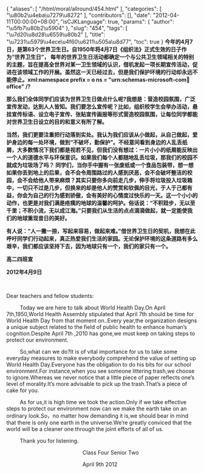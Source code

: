 {
    "aliases": [
        "/html/moral/allround/454.html"
    ],
    "categories": [
        "\u80b2\u4eba\u7279\u8272"
    ],
    "contributors": [],
    "date": "2012-04-11T00:00:00+08:00",
    "isCJKLanguage": true,
    "params": {
        "author": "\u5fb7\u80b2\u5904"
    },
    "slug": "454",
    "tags": [
        "\u7d20\u8d28\u6559\u80b2"
    ],
    "title": "\u7231\u5979\u4ece\u4f60\u6211\u505a\u8d77",
    "toc": true
}
**今年的4月7日，是第63个世界卫生日。自1950年将4月7日《组织法》正式生效的日子作为“世界卫生日”， 每年的世界卫生日活动都确定一个与公共卫生领域相关的特别的主题，旨在提高全世界对某一卫生领域的认识，借机发起一项长期宣传活动，促进在该领域工作的开展。虽然这一天已经过去，但是我们保护环境的行动却永远不能停止。xml:namespace prefix = o ns = "urn:schemas-microsoft-com:office:office" /?**

**那么我们全体同学们应该为世界卫生日做点什么呢?我想是：营造校园氛围，广泛宣传发动，达到人人皆知。我们要怎么宣传呢？比如，组织校学生会举办活动，悬挂宣传标语、设立电子宣传、张贴宣传画报等形式营造校园氛围，让每位同学都能对世界卫生日设立的目的和意义有所了解。**

**当然，我们更要注重把行动落到实处。我认为我们应该从小做起，从自己做起，爱护身边的每一处环境，做到“不破坏，勤保护”。不经意间看到身边的人乱丢纸屑，大多数情况下我们都是视若不见，但我们没有想过：一片小小的纸屑能反映出一个人的道德水平与环保意识。如果我们每个人都随地乱丢垃圾，那我们的校园不就成为垃圾场了吗？ 同学们，当你手中握有一张废纸或一个食品包装带，想一想如果你丢到地上的后果，会不会令周围路过的人感到厌恶，会不会破坏整洁的校园，会不会给他人带来麻烦？其实只要你多向前走几步，伸手将垃圾投入垃圾箱中，一切只不过是几步，但换来的却是他人的赞赏和钦佩的目光，于人于己都有益，你会为自己的行为感到骄傲，会有美好的心情度过快乐的一天。这一个小小的动作，也更是对我们满是疮痍的地球的温馨的呵护。俗话说：“不积跬步，无以至千里；不积小流，无以成江海。”只要我们从生活的点点滴滴做起，就一定能使我们的地球重现昔日的美好。**

**有人说：“人一撇一捺，写起来容易，做起来难。”借世界卫生日的契机，我想在此呼吁同学们行动起来，真正热爱我们生活的家园。无论保护环境的这条道路有多么艰辛，我们都应该坚持下去，因为地球只有一个，我们的家只有一个。**

**高二四班宣**

**2012年4月9日**

 

 Dear teachers and fellow students:

         Today we are here to talk about World Health Day.On April 7th,1950,World Health Assembly stipulated that April 7th should be time for World Health Day from that moment on..Every year,the organization designs a unique subject related to the field of public health to enhance human’s cognition.Despite April 7th ,2010 has gone,we must keep on taking steps to protect our environment.

         So,what can we do?It is of vital importance for us to take some everyday measures to make everybody comprehend the value of setting up World Health Day.Everyone has the obligation to do his bits for our school environment.For instance,when you see someone littering trash,we choose to ignore.Whereas we never notice that a little piece of paper reflects one’s level of morality.It’s more advisable to pick up the trash.That’s a piece of cake for you.

         As for us,it is high time we took the action.Only if we take effective steps to protect our environment now can we make the earth take on an ordinary look.So，no matter how demanding it is,we should bear in mind that there is only one earth in the universe.We’re greatly conviced that the world will be a cleaner one through the joint efforts of all of us. 

         Thank you for listening.       

                                                   Class Four Senior Two

                                                   April 9th 2012

 